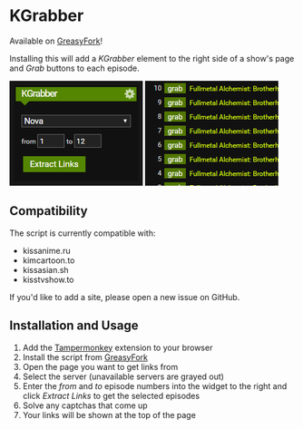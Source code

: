 # KGrabber

Available on [GreasyFork](https://greasyfork.org/en/scripts/383649)!

Installing this will add a *KGrabber* element to the right side of a show's page and *Grab* buttons to each episode.

![image](images/grabber.png)
![image](images/buttons.png)

## Compatibility

The script is currently compatible with:
- kissanime.ru
- kimcartoon.to
- kissasian.sh
- kisstvshow.to

If you'd like to add a site, please open a new issue on GitHub.

## Installation and Usage

1. Add the [Tampermonkey](https://tampermonkey.net) extension to your browser
2. Install the script from [GreasyFork](https://greasyfork.org/en/scripts/383649)
3. Open the page you want to get links from
4. Select the server (unavailable servers are grayed out)
5. Enter the *from* and *to* episode numbers into the widget to the right and click *Extract Links* to get the selected episodes
6. Solve any captchas that come up
7. Your links will be shown at the top of the page
